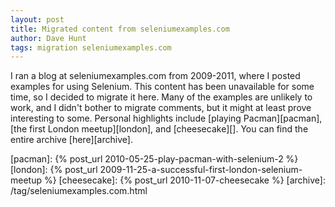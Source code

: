 ```yaml
---
layout: post
title: Migrated content from seleniumexamples.com
author: Dave Hunt
tags: migration seleniumexamples.com
---
```

I ran a blog at seleniumexamples.com from 2009-2011, where I posted examples
for using Selenium. This content has been unavailable for some time, so I
decided to migrate it here. Many of the examples are unlikely to work, and I
didn't bother to migrate comments, but it might at least prove interesting to
some. Personal highlights include [playing Pacman][pacman],
[the first London meetup][london], and [cheesecake][]. You can find the entire
archive [here][archive].

[pacman]: {% post_url 2010-05-25-play-pacman-with-selenium-2 %}
[london]: {% post_url 2009-11-25-a-successful-first-london-selenium-meetup %}
[cheesecake]: {% post_url 2010-11-07-cheesecake %}
[archive]: /tag/seleniumexamples.com.html
